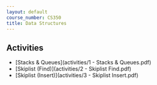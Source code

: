 ```yaml
---
layout: default
course_number: CS350
title: Data Structures
---
```



## Activities

  * [Stacks & Queues](activities/1 - Stacks & Queues.pdf)
  * [Skiplist (Find)](activities/2 - Skiplist Find.pdf)
  * [Skiplist (Insert)](activities/3 - Skiplist Insert.pdf)
  
<!--   
  * [BST Remove](activities/4 - BST Remove.pdf)
  * [AVL Trees (Insert)](activities/5 - AVL Trees Insert.pdf)
  * [AVL Trees (Remove)](activities/6 - AVL Trees Remove.pdf)
  * [Red-Black Trees (Insert)](activities/7 - Red-Black Trees Insert.pdf) 
  * [Red-Black Trees (Insert 2)](activities/8 - Red-Black Trees Insert 2.pdf)
  * [AA Trees 1](activities/9 - AA Trees.pdf)
  * [AA Trees 2](activities/10 - AA Trees 2.pdf)
  * [B Trees](activities/11 - B-Trees.pdf)
  * [Binary Heaps](activities/12 - Binary Heaps.pdf)
  * [Hash Tables](activities/13 - Hash Tables.pdf)
  * [Graphs](activities/14 - Graphs Adjacency Matrix and List.pdf)
-->